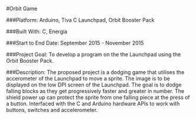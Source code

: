 #Orbit Game

###Platform:
Arduino, Tiva C Launchpad, Orbit Booster Pack

###Built With:
C, Energia

###Start to End Date:
September 2015 - November 2015

###Project Goal: 
To develop a program on the the Launchpad using the Orbit Booster Pack.

###Description:
The proposed project is a dodging game that utilises the accerometer of the Launchpad to move a sprite. The image is to be displayed on the low DPI screen of the Launchpad. The goal is to dodge falling blocks as they get progressively faster and greater in number. The shield power up can protect the sprite from one falling piece at the press of a button. Interfaced with the C and Arduino hardware APIs to work with buttons, switches and accelerometer.